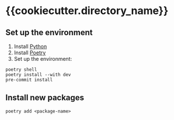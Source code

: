 # {{cookiecutter.directory_name}}


## Set up the environment
1. Install [Python](https://github.com/conda-forge/miniforge)
2. Install [Poetry](https://python-poetry.org/docs/#installation)
3. Set up the environment:
```
poetry shell
poetry install --with dev
pre-commit install
```

## Install new packages
```
poetry add <package-name>
```
